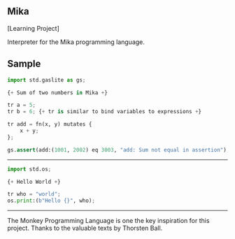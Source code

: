 ## Mika

[Learning Project]

Interpreter for the Mika programming language.


## Sample

```py
import std.gaslite as gs;

{+ Sum of two numbers in Mika +}

tr a = 5;
tr b = 6; {+ tr is similar to bind variables to expressions +}

tr add = fn(x, y) mutates {
    x + y;
};

gs.assert(add:(1001, 2002) eq 3003, "add: Sum not equal in assertion");
```

---

```py
import std.os;

{+ Hello World +}

tr who = "world";
os.print:(b"Hello {}", who); 
```

----

The Monkey Programming Language is one the key inspiration for this project. Thanks to the valuable texts by Thorsten Ball.

